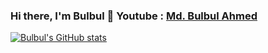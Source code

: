 ### Hi there, I'm Bulbul  👋 Youtube : [Md. Bulbul Ahmed](https://www.youtube.com/mdbulbulahmed)



[![Bulbul's GitHub stats](https://github-readme-stats.vercel.app/api?username=bulbulahmed9)](https://github.com/bulbulahmed9/github-readme-stats)
